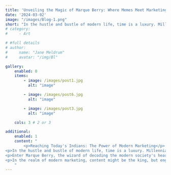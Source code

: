 ```yaml
---
title: 'Unveiling the Magic of Marque Berry: Where Memes Meet Marketing'
date: '2024-03-02'
image: "/images/Blog-1.png"
short: "In the hustle and bustle of modern life, time is a luxury. Millennials, in their relentless pursuit of success, scarcely find a moment to pause and ponder..."
# category:
#     - Art

# #full details
# author:
#     name: "Jane Meldrum"
#     avatar: "/img/Bl"

gallery:
    enabled: 0
    items:
        - image: /images/post1.jpg
          alt: "image"

        - image: /images/post6.jpg
          alt: "image"

        - image: /images/post3.jpg
          alt: "image"

    cols: 3 # 2 or 3

additional:
    enabled: 1
    content: "
        <p>Reaching Today's Indians: The Power of Modern Marketing</p>
<p>In the hustle and bustle of modern life, time is a luxury. Millennials, in their relentless pursuit of success, scarcely find a moment to pause and ponder. In this fast-paced world, catching their attention is no easy feat. The landscape of advertising has evolved significantly, adapting to the ever-changing demands of the hour. Gone are the days of lengthy commercials; today, it's all about capturing attention with quick, self-explanatory meme.</p>
<p>Enter Marque Berry, the wizard of decoding the modern society's heartbeat. They've mastered the art of CETER: Connecting on a social level, Embracing intellect, Tailoring messages to their ethos, and offering Recreation through memes. Instead of demanding five minutes for an ad, they seamlessly integrate their content into the everyday feed of the modern society, making it feel like a natural part of their online experience.</p>
<p>In the realm of modern marketing, content might be the king, but engagement rules the kingdom. Marque Berry understands this philosophy profoundly. Their marketing strategies revolve around the idea of blending seamlessly into the lifestyles of their audience. After all, the key to engagement lies in respecting the preferences and pace of the modern Indians, a skill that Marque Berry has mastered beautifully.</p>
    "
---
```

<!-- 
Most innovative and successful builders and real estate enterprises in the country, has been selected for the design-build expansion of Airsides A and E at Tampa International Airport. This expansion will support Hillsborough County Aviation Authority and Tampa International Airport as they project up to 38.8 million annual passengers, 402,000 tons of cargo per year and 344,000 annual aircraft operations.

I learned that this waste product could be stabilised, reducing the potential for leachable heavy metals by 96%. Research has shown that the Construction patent pending process demonstrates that after metal extraction and recycling, any residual chemicals can be securely contained when utilised in hydraulically bound concrete products.

### Custom Listing Stlyes

- Far curiosity incommode now led smallness allowance.
- Favour bed assure son things yet.
- She consisted consulted elsewhere happiness
- Disposing household any old the.
- Widow downs you new shade drift hopes small.
- Interested discretion estimating on stimulated.

> “We are excited to serve as a design-build partner to Hillsborough County Aviation Authority on this important project at Tampa International Airport”

Most innovative and successful builders and real estate enterprises in the country, has been selected for the design-build expansion of Airsides A and E at Tampa International Airport. This expansion will support Hillsborough County Aviation Authority and Tampa International Airport as they project up to 38.8 million annual passengers, 402,000 tons of cargo per year and 344,000 annual aircraft operations.

### What’s next?

Our immediate goal is to complete the testing phase and achieve the certification, which will allow us to bring our product to market by the end of the year. We are actively engaging with waste to energy operators, concrete manufacturers, and the wider construction industry.

Global demand for a Circular Economy solution is already high, with global concrete manufacturers engaging with us to **develop specific testing programmes**. -->